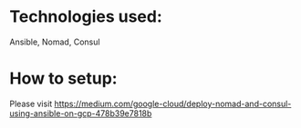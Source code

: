 # Technologies used:  
Ansible, Nomad, Consul


# How to setup:  
Please visit https://medium.com/google-cloud/deploy-nomad-and-consul-using-ansible-on-gcp-478b39e7818b
